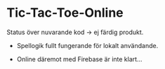 # Tic-Tac-Toe-Online

Status över nuvarande kod -> ej färdig produkt. 

- Spellogik fullt fungerande för lokalt användande.

- Online däremot med Firebase är inte klart…
